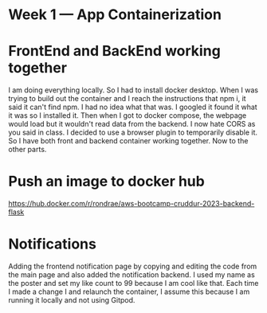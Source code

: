 # Week 1 — App Containerization

# FrontEnd and BackEnd working together

I am doing everything locally. So I had to install docker desktop. When I was trying to build out the container and I reach the instructions that npm i, it said it can't find npm. I had no idea what that was. I googled it found it what it was so I installed it. Then when I got to docker compose, the webpage would load but it wouldn't read data from the backend. I now hate CORS as you said in class. I decided to use a browser plugin to temporarily disable it. So I have both front and backend container working together. Now to the other parts.

# Push an image to docker hub
https://hub.docker.com/r/rondrae/aws-bootcamp-cruddur-2023-backend-flask

# Notifications

Adding the frontend notification page by copying and editing the code from the main page and also added the notification backend. I used my name as the poster and set my like count to 99 because I am cool like that. Each time I made a change I and relaunch the container, I assume this because I am running it locally and not using Gitpod.